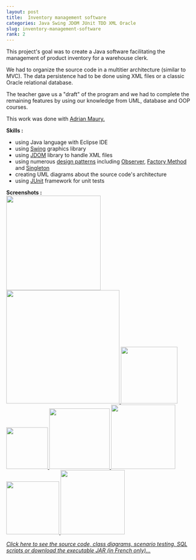 ```yaml
---
layout: post
title:  Inventory management software
categories: Java Swing JDOM JUnit TDD XML Oracle
slug: inventory-management-software
rank: 2
---
```


This project's goal was to create a Java software facilitating the management of product inventory for a warehouse clerk.

We had to organize the source code in a multitier architecture (similar to MVC). The data persistence had to be done using XML files or a classic Oracle relational database.

The teacher gave us a "draft" of the program and we had to complete the remaining features by using our knowledge from UML, database and OOP courses.


This work was done with [Adrian Maury.](https://fr.linkedin.com/in/mauryadrian)

**Skills :**
- using Java language with Eclipse IDE
- using [Swing](https://en.wikipedia.org/wiki/Swing_(Java)) graphics library 
- using [JDOM](https://fr.wikipedia.org/wiki/JDOM) library to handle XML files
- using numerous [design patterns](https://fr.wikipedia.org/wiki/Patron_de_conception) including [Observer](https://fr.wikipedia.org/wiki/Observateur_(patron_de_conception)), [Factory Method](https://fr.wikipedia.org/wiki/Fabrique_(patron_de_conception)) and [Singleton](https://fr.wikipedia.org/wiki/Singleton_(patron_de_conception))
- creating UML diagrams about the source code's architecture
- using [JUnit](https://fr.wikipedia.org/wiki/JUnit) framework for unit tests


**Screenshots :**  
<a href="https://alexandrebulatovic.github.io/images/screen-1-java.JPG"> 
	<img src="https://alexandrebulatovic.github.io/images/screen-1-java.JPG" width="250">
</a>
<a href="https://alexandrebulatovic.github.io/images/screen-3-java.JPG"> 
	<img src="https://alexandrebulatovic.github.io/images/screen-3-java.JPG" width="300">
</a>
<a href="https://alexandrebulatovic.github.io/images/screen-2-java.JPG"> 
	<img src="https://alexandrebulatovic.github.io/images/screen-2-java.JPG" width="150">
</a>
<a href="https://alexandrebulatovic.github.io/images/screen-5-java.JPG"> 
	<img src="https://alexandrebulatovic.github.io/images/screen-5-java.JPG" width="110">
</a>
<a href="https://alexandrebulatovic.github.io/images/screen-6-java.JPG"> 
	<img src="https://alexandrebulatovic.github.io/images/screen-6-java.JPG" width="160">
</a>
<a href="https://alexandrebulatovic.github.io/images/screen-4-java.JPG"> 
	<img src="https://alexandrebulatovic.github.io/images/screen-4-java.JPG" width="170">
</a>
<a href="https://alexandrebulatovic.github.io/images/screen-7-java.JPG"> 
	<img src="https://alexandrebulatovic.github.io/images/screen-7-java.JPG" width="140">
</a>
<a href="https://alexandrebulatovic.github.io/images/squelette-xml.JPG"> 
	<img src="https://alexandrebulatovic.github.io/images/squelette-xml.JPG" width="170">
</a>


*[Click here to see the source code, class diagrams, scenario testing, SQL scripts or download the executable JAR (in French only)...](https://github.com/alexandrebulatovic/projet_gestion_stocks_magasin)*